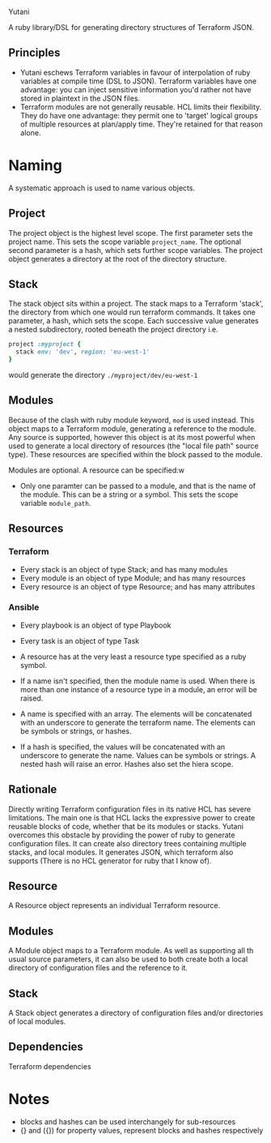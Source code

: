 Yutani

A ruby library/DSL for generating directory structures of Terraform JSON.

## Principles

* Yutani eschews Terraform variables in favour of interpolation of ruby variables at compile time (DSL to JSON). Terraform variables have one advantage: you can inject sensitive information you'd rather not have stored in plaintext in the JSON files.
* Terraform modules are not generally reusable. HCL limits their flexibility. They do have one advantage: they permit one to 'target' logical groups of multiple resources at plan/apply time. They're retained for that reason alone.

# Naming

A systematic approach is used to name various objects.

## Project

The project object is the highest level scope. The first parameter sets the project name. This sets the scope variable `project_name`. The optional second parameter is a hash, which sets further scope variables. The project object generates a directory at the root of the directory structure.

## Stack

The stack object sits within a project. The stack maps to a Terraform 'stack', the directory from which one would run terraform commands. It takes one parameter, a hash, which sets the scope. Each successive value generates a nested subdirectory, rooted beneath the project directory i.e.

```ruby
project :myproject {
  stack env: 'dev', region: 'eu-west-1' 
}
```

would generate the directory `./myproject/dev/eu-west-1`

## Modules

Because of the clash with ruby module keyword, `mod` is used instead. This object maps to a Terraform module, generating a reference to the module. Any source is supported, however this object is at its most powerful when used to generate a local directory of resources (the "local file path" source type). These resources are specified within the block passed to the module.

Modules are optional. A resource can be specified:w


* Only one paramter can be passed to a module, and that is the name of the module. This can be a string or a symbol. This sets the scope variable `module_path`.

## Resources

### Terraform

* Every stack is an object of type Stack; and has many modules
* Every module is an object of type Module; and has many resources
* Every resource is an object of type Resource; and has many attributes

### Ansible

* Every playbook is an object of type Playbook
* Every task is an object of type Task


* A resource has at the very least a resource type specified as a ruby symbol. 
* If a name isn't specified, then the module name is used. When there is more than one instance of a resource type in a module, an error will be raised.
* A name is specified with an array. The elements will be concatenated with an underscore to generate the terraform name. The elements can be symbols or strings, or hashes.
* If a hash is specified, the values will be concatenated with an underscore to generate the name. Values can be symbols or strings. A nested hash will raise an error. Hashes also set the hiera scope.


## Rationale

Directly writing Terraform configuration files in its native HCL has severe limitations. The main one is that HCL lacks the expressive power to create reusable blocks of code, whether that be its modules or stacks. Yutani overcomes this obstacle by providing the power of ruby to generate configuration files. It can create also directory trees containing multiple stacks, and local modules. It generates JSON, which terraform also supports (There is no HCL generator for ruby that I know of).

## Resource

A Resource object represents an individual Terraform resource.

## Modules

A Module object maps to a Terraform module. As well as supporting all th usual source parameters, it can also be used to both create both a local directory of configuration files and the reference to it.

## Stack

A Stack object generates a directory of configuration files and/or  directories of local modules.

## Dependencies

Terraform dependencies 

# Notes

* blocks and hashes can be used interchangely for sub-resources
* {} and ({}) for property values, represent blocks and hashes respectively
